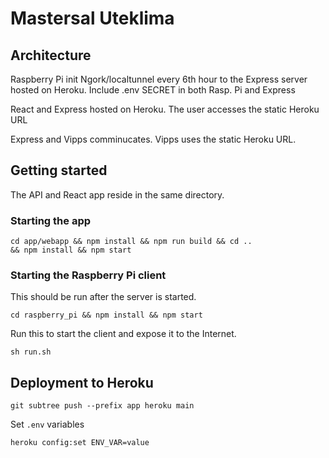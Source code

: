 # Mastersal Uteklima

## Architecture

Raspberry Pi init Ngork/localtunnel every 6th hour to the Express server hosted on Heroku.
Include .env SECRET in both Rasp. Pi and Express

React and Express hosted on Heroku. The user accesses the static Heroku URL

Express and Vipps comminucates. Vipps uses the static Heroku URL.

## Getting started

The API and React app reside in the same directory.

### Starting the app

```
cd app/webapp && npm install && npm run build && cd ..
&& npm install && npm start

```

### Starting the Raspberry Pi client

This should be run after the server is started.

```
cd raspberry_pi && npm install && npm start

```

Run this to start the client and expose it to the Internet.
```
sh run.sh
```

## Deployment to Heroku
```
git subtree push --prefix app heroku main
```

Set `.env` variables
```
heroku config:set ENV_VAR=value
```